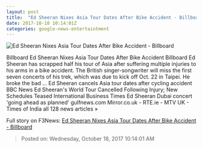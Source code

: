 ```yaml
---
layout: post
title:  "Ed Sheeran Nixes Asia Tour Dates After Bike Accident - Billboard"
date: 2017-10-18 10:14:01Z
categories: google-news-entertaintment
---
```


![Ed Sheeran Nixes Asia Tour Dates After Bike Accident - Billboard](http://www.billboard.com/files/media/ed-sheeran-live-mtv-trl-2017-a-billboard-1548.jpg)

Billboard Ed Sheeran Nixes Asia Tour Dates After Bike Accident Billboard Ed Sheeran has scrapped half his tour of Asia after suffering multiple injuries to his arms in a bike accident. The British singer-songwriter will miss the first seven concerts of his trek, which was due to kick off Oct. 22 in Taipei. He broke the bad ... Ed Sheeran cancels Asia tour dates after cycling accident BBC News Ed Sheeran's World Tour Cancelled Following Injury; New Schedules Teased International Business Times Ed Sheeran Dubai concert 'going ahead as planned' gulfnews.com Mirror.co.uk - RTE.ie - MTV UK - Times of India all 128 news articles »


Full story on F3News: [Ed Sheeran Nixes Asia Tour Dates After Bike Accident - Billboard](http://www.f3nws.com/n/24xHPE)

> Posted on: Wednesday, October 18, 2017 10:14:01 AM
